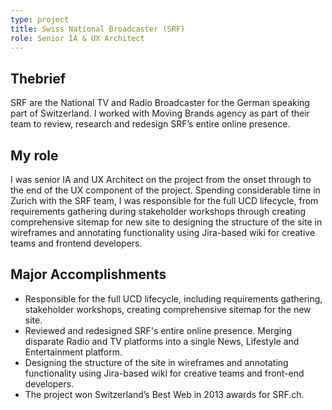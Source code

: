 ```yaml
---
type: project
title: Swiss National Broadcaster (SRF)
role: Senior IA & UX Architect
---
```


## Thebrief
SRF are the National TV and Radio Broadcaster for the German speaking part of Switzerland. I worked with
Moving Brands agency as part of their team to review, research and redesign SRF’s entire online presence.

## My role
I was senior IA and UX Architect on the project from the onset through to the end of the UX component of the project. Spending considerable time in Zurich with the SRF team, I was responsible for the full UCD lifecycle, from requirements gathering during stakeholder workshops through creating comprehensive sitemap for new site to designing the structure of the site in wireframes and annotating functionality using Jira-based wiki for creative teams and frontend
developers.

## Major Accomplishments

- Responsible for the full UCD lifecycle, including requirements gathering, stakeholder workshops, creating comprehensive sitemap for the new site.
- Reviewed and redesigned SRF's entire online presence. Merging disparate Radio and TV platforms into a single News, Lifestyle and Entertainment platform.
- Designing the structure of the site in wireframes and annotating functionality using Jira-based wiki for creative teams and front-end developers.
- The project won Switzerland’s Best Web in 2013 awards for SRF.ch.
